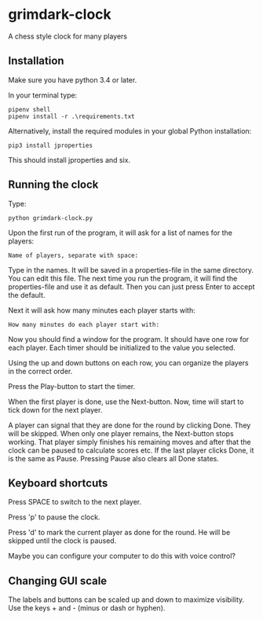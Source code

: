 # grimdark-clock
A chess style clock for many players

## Installation

Make sure you have python 3.4 or later.

In your terminal type:

    pipenv shell
    pipenv install -r .\requirements.txt

Alternatively, install the required modules in your global Python installation:

    pip3 install jproperties

This should install jproperties and six.

## Running the clock

Type:

    python grimdark-clock.py

Upon the first run of the program, it will ask for a list of names for the players:

    Name of players, separate with space: 

Type in the names. It will be saved in a properties-file in the same directory. You can edit this file.
The next time you run the program, it will find the properties-file and use it as default. Then you can just
press Enter to accept the default.

Next it will ask how many minutes each player starts with:

    How many minutes do each player start with:

Now you should find a window for the program. It should have one row for each player. Each timer should be
initialized to the value you selected.

Using the up and down buttons on each row, you can organize the players in the correct order. 

Press the Play-button to start the timer.

When the first player is done, use the Next-button. Now, time will start to tick down for the next player.

A player can signal that they are done for the round by clicking Done. They will be skipped. When only one 
player remains, the Next-button stops working. That player simply finishes his remaining moves and after 
that the clock can be paused to calculate scores etc. If the last player clicks Done, it is the same as Pause. 
Pressing Pause also clears all Done states.

## Keyboard shortcuts

Press SPACE to switch to the next player.

Press 'p' to pause the clock.

Press 'd' to mark the current player as done for the round. He will be skipped until the clock is paused.

Maybe you can configure your computer to do this with voice control?

## Changing GUI scale

The labels and buttons can be scaled up and down to maximize visibility.
Use the keys + and - (minus or dash or hyphen).
